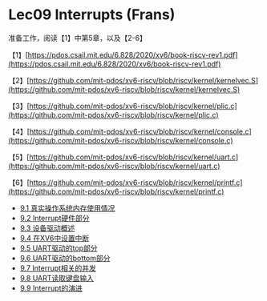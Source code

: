 # Lec09 Interrupts \(Frans\)

准备工作，阅读【1】中第5章，以及【2-6】

【1】[https://pdos.csail.mit.edu/6.828/2020/xv6/book-riscv-rev1.pdf](https://pdos.csail.mit.edu/6.828/2020/xv6/book-riscv-rev1.pdf)

【2】[https://github.com/mit-pdos/xv6-riscv/blob/riscv/kernel/kernelvec.S](https://github.com/mit-pdos/xv6-riscv/blob/riscv/kernel/kernelvec.S)

【3】[https://github.com/mit-pdos/xv6-riscv/blob/riscv/kernel/plic.c](https://github.com/mit-pdos/xv6-riscv/blob/riscv/kernel/plic.c)

【4】[https://github.com/mit-pdos/xv6-riscv/blob/riscv/kernel/console.c](https://github.com/mit-pdos/xv6-riscv/blob/riscv/kernel/console.c)

【5】[https://github.com/mit-pdos/xv6-riscv/blob/riscv/kernel/uart.c](https://github.com/mit-pdos/xv6-riscv/blob/riscv/kernel/uart.c)

【6】[https://github.com/mit-pdos/xv6-riscv/blob/riscv/kernel/printf.c](https://github.com/mit-pdos/xv6-riscv/blob/riscv/kernel/printf.c)

* [9.1 真实操作系统内存使用情况](9.1-memory-in-real-os.md)
* [9.2 Interrupt硬件部分](9.2-interrupt-handware.md)
* [9.3 设备驱动概述](9.3-device-driver.md)
* [9.4 在XV6中设置中断](9.4-xv6-set-interrupt.md)
* [9.5 UART驱动的top部分](9.5-uart-driver-top.md)
* [9.6 UART驱动的bottom部分](9.6-uart-driver-bottom.md)
* [9.7 Interrupt相关的并发](9.7-interrupt-related-concurrency.md)
* [9.8 UART读取键盘输入](9.8-uart-read-keyboard.md)
* [9.9 Interrupt的演进](9.9-interrupt-envolving.md)